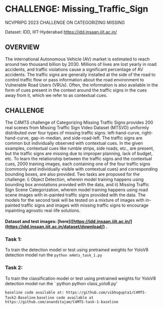 # CHALLENGE: Missing_Traffic_Sign
NCVPRIPG 2023 CHALLENGE ON CATEGORIZING MISSING

Dataset: IDD, IIIT-Hyderabad https://idd.insaan.iiit.ac.in/
## OVERVIEW
The international Autonomous Vehicle (AV) market is estimated to reach around two thousand billion by 2030. Millions of lives are lost yearly in road accidents, and traffic violations cause a significant percentage of AV accidents. The traffic signs are generally installed at the side of the road to control traffic flow or pass information about the road environment to Vulnerable Road Users (VRUs). Often, the information is also available in the form of cues present in the context around the traffic signs in the cues away from it, which we refer to as contextual cues.

## CHALLENGE
The C4MTS challenge of Categorizing Missing Traffic Signs provides 200 real scenes from Missing Traffic Sign Video Dataset (MTSVD) uniformly distributed over four types of missing traffic signs: left-hand-curve, right-hand-curve, gap-in-median, and side-road-left. The traffic signs are common but individually observed with contextual cues. In the given examples, contextual cues like rumble strips, side roads, etc., are present, but the traffic signs are missing due to improper planning, lack of budget, etc. To learn the relationship between the traffic signs and the contextual cues, 2000 training images, each containing one of the four traffic signs (commonly and individually visible with contextual cues) and corresponding bounding boxes, are also provided. Two tasks are proposed for the challenge: i) Object Detection, wherein model training happens using bounding box annotations provided with the data, and ii) Missing Traffic Sign Scene Categorization, wherein model training happens using road scene images with in-painted traffic signs provided with the data. The models for the second task will be tested on a mixture of images with in-painted traffic signs and images with missing traffic signs to encourage inpainting agnostic real-life solutions.

#### Dataset and test images: [here]([https://idd.insaan.iiit.ac.in/](https://idd.insaan.iiit.ac.in/dataset/download/) .

### Task 1:

To train the detection model or test using pretrained weights for YoloV8 detection model run the ` python m4mts_task_1.py
`



### Task 2:

To train the classification model or test using pretrained weights for YoloV8 detection model run the ` python python class_yolo8.py'

`baseline code available at: https://github.com/vibhugupta1/C4MTS-Task2-Baseline`
`baseline code available at https://github.com/ananditajam/C4MTS-task-1-baseline`
